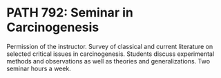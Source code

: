 # PATH 792: Seminar in Carcinogenesis

Permission of the instructor. Survey of classical and current literature on selected critical issues in carcinogenesis. Students discuss experimental methods and observations as well as theories and generalizations. Two seminar hours a week.